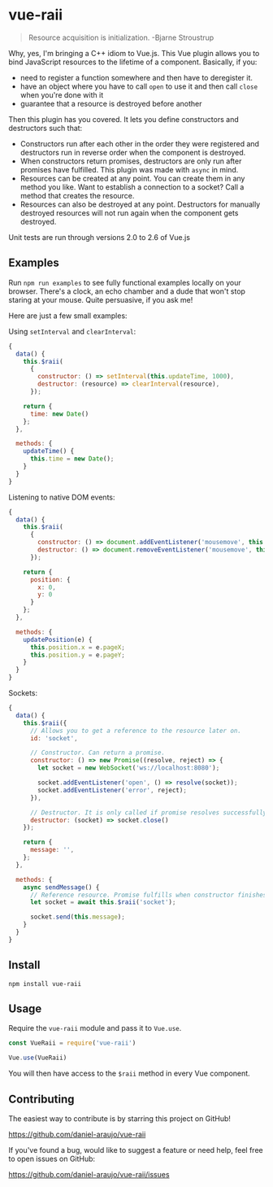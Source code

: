 # vue-raii

> Resource acquisition is initialization. -Bjarne Stroustrup

Why, yes, I'm bringing a C++ idiom to Vue.js. This Vue plugin allows you to bind
JavaScript resources to the lifetime of a component. Basically, if you:

- need to register a function somewhere and then have to deregister it.
- have an object where you have to call `open` to use it and then call `close`
  when you're done with it
- guarantee that a resource is destroyed before another

Then this plugin has you covered. It lets you define constructors and
destructors such that:

- Constructors run after each other in the order they were registered and
  destructors run in reverse order when the component is destroyed.
- When constructors return promises, destructors are only run after promises
  have fulfilled. This plugin was made with `async` in mind.
- Resources can be created at any point. You can create them in any method you
  like. Want to establish a connection to a socket? Call a method that creates
  the resource.
- Resources can also be destroyed at any point. Destructors for manually
  destroyed resources will not run again when the component gets destroyed.

Unit tests are run through versions 2.0 to 2.6 of Vue.js


## Examples

Run `npm run examples` to see fully functional examples locally on your browser.
There's a clock, an echo chamber and a dude that won't stop staring at your
mouse. Quite persuasive, if you ask me!

Here are just a few small examples:

Using `setInterval` and `clearInterval`:

```js
{
  data() {
    this.$raii(
      {
        constructor: () => setInterval(this.updateTime, 1000),
        destructor: (resource) => clearInterval(resource),
      });

    return {
      time: new Date()
    };
  },

  methods: {
    updateTime() {
      this.time = new Date();
    }
  }
}
```

Listening to native DOM events:

```js
{
  data() {
    this.$raii(
      {
        constructor: () => document.addEventListener('mousemove', this.updatePosition),
        destructor: () => document.removeEventListener('mousemove', this.updatePosition),
      });

    return {
      position: {
        x: 0,
        y: 0
      }
    };
  },

  methods: {
    updatePosition(e) {
      this.position.x = e.pageX;
      this.position.y = e.pageY;
    }
  }
}
```

Sockets:

```js
{
  data() {
    this.$raii({
      // Allows you to get a reference to the resource later on.
      id: 'socket',

      // Constructor. Can return a promise.
      constructor: () => new Promise((resolve, reject) => {
        let socket = new WebSocket('ws://localhost:8080');

        socket.addEventListener('open', () => resolve(socket));
        socket.addEventListener('error', reject);
      }),

      // Destructor. It is only called if promise resolves successfully.
      destructor: (socket) => socket.close()
    });

    return {
      message: '',
    };
  },

  methods: {
    async sendMessage() {
      // Reference resource. Promise fulfills when constructor finishes running.
      let socket = await this.$raii('socket');

      socket.send(this.message);
    }
  }
}
```


## Install

```
npm install vue-raii
```


## Usage

Require the `vue-raii` module and pass it to `Vue.use`.

```js
const VueRaii = require('vue-raii')

Vue.use(VueRaii)
```

You will then have access to the `$raii` method in every Vue component.


## Contributing

The easiest way to contribute is by starring this project on GitHub!

https://github.com/daniel-araujo/vue-raii

If you've found a bug, would like to suggest a feature or need help, feel free
to open issues on GitHub:

https://github.com/daniel-araujo/vue-raii/issues
